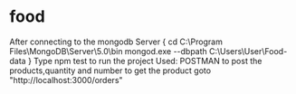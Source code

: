 # food
After connecting to the mongodb Server
{
cd C:\Program Files\MongoDB\Server\5.0\bin
mongod.exe --dbpath C:\Users\User\Food-data
}
Type npm test to run the project
Used:
 POSTMAN to post the products,quantity and number
 to get the product goto "http://localhost:3000/orders"

